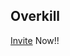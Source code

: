 ## Overkill
[Invite](https://discord.com/api/oauth2/authorize?client_id=775257176050237480&permissions=8&scope=bot) Now!!
